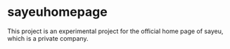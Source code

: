 # sayeuhomepage

This project is an experimental project for the official home page of sayeu, which is a private company.

